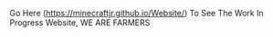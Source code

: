 Go Here (https://minecraftjr.github.io/Website/) To See The Work In Progress Website, WE ARE FARMERS
